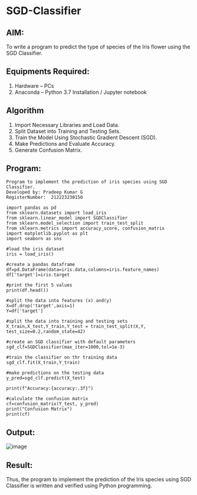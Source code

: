 # SGD-Classifier
## AIM:
To write a program to predict the type of species of the Iris flower using the SGD Classifier.

## Equipments Required:
1. Hardware – PCs
2. Anaconda – Python 3.7 Installation / Jupyter notebook

## Algorithm
1. Import Necessary Libraries and Load Data.
2. Split Dataset into Training and Testing Sets.
3. Train the Model Using Stochastic Gradient Descent (SGD).
4. Make Predictions and Evaluate Accuracy.
5. Generate Confusion Matrix.

## Program:
```
Program to implement the prediction of iris species using SGD Classifier.
Developed by: Pradeep Kumar G
RegisterNumber:  212223230150
```
```
import pandas as pd
from sklearn.datasets import load_iris
from sklearn.linear_model import SGDClassifier
from sklearn.model_selection import train_test_split
from sklearn.metrics import accuracy_score, confusion_matrix
import matplotlib.pyplot as plt
import seaborn as sns

#load the iris dataset
iris = load_iris()

#create a pandas dataframe
df=pd.DataFrame(data=iris.data,columns=iris.feature_names)
df['target']=iris.target

#print the first 5 values
print(df.head())

#split the data into features (x) and(y)
X=df.drop('target',axis=1)
Y=df['target']

#split the data into training and testing sets
X_train,X_test,Y_train,Y_test = train_test_split(X,Y, test_size=0.2,random_state=42)

#create an SGD classifier with default parameters
sgd_clf=SGDClassifier(max_iter=1000,tol=1e-3)

#train the classifier on thr training data
sgd_clf.fit(X_train,Y_train)

#make predictions on the testing data
y_pred=sgd_clf.predict(X_test)

print(f"Accuracy:{accuracy:.3f}")

#calculate the confusion matrix
cf=confusion_matrix(Y_test, y_pred)
print("Confusion Matrix")
print(cf)
```

## Output:

![image](https://github.com/user-attachments/assets/ecc86a65-5f67-41f1-b800-c5d25e021513)

## Result:
Thus, the program to implement the prediction of the Iris species using SGD Classifier is written and verified using Python programming.
